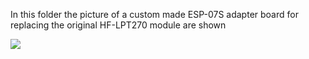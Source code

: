 In this folder the picture of a custom made ESP-07S adapter board for replacing the original HF-LPT270 module are shown 

<img src="https://github.com/GernotAlthammer/HA-ESPHome-WVC-Inverter/blob/main/Pictures/IMG_6053.png">

